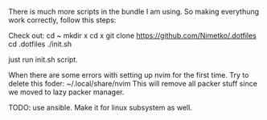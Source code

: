 There is much more scripts in the bundle I am using. So making everythung work correctly, follow this steps:

Check out:
cd ~
mkdir x
cd x
git clone https://github.com/Nimetko/.dotfiles
cd .dotfiles
./init.sh


just run init.sh script.

When there are some errors with setting up nvim for  the first time.
Try to delete this foder: ~/.local/share/nvim
This will remove all packer stuff since we moved to lazy packer manager.

TODO: use ansible. Make it for linux subsystem as well.
